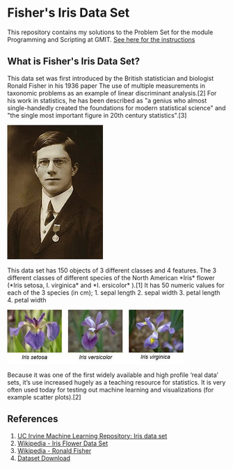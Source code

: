# Fisher's Iris Data Set

This repository contains my solutions to the Problem Set for the module Programming and Scripting at GMIT.
[See here for the instructions](https://github.com/ianmcloughlin/problems-pands-2019/raw/master/problems.pdf)

## What is Fisher's Iris Data Set?

<p>This data set was first introduced by the British statistician and biologist Ronald Fisher in his 1936 paper The use of multiple measurements in taxonomic problems as an example of linear discriminant analysis.[2] For his work in statistics, he has been described as "a genius who almost single-handedly created the foundations for modern statistical science" and "the single most important figure in 20th century statistics".[3] </p>

![Ronald Fisher](/images/RFisher.JPG)

<p>This data set has 150 objects of 3 different classes and 4 features. The 3 different classes of different species of the North American *Iris* flower (*Iris setosa, I. virginica* and *I. ersicolor* ).[1] It has 50 numeric values for each of the 3 species (in cm); 
1. sepal length 
2. sepal width 
3. petal length 
4. petal width </p>

![Fisher's Iris Data](/images/irisBanner.jpg)

<p>Because it was one of the first widely available and high profile ‘real data’ sets, it’s use increased hugely as a teaching resource for statistics.  It is very often used today for testing out machine learning and visualizations (for example scatter plots).[2] </p>


## References
1. [UC Irvine Machine Learning Repository: Iris data set](https://archive.ics.uci.edu/ml/datasets/iris)
2. [Wikipedia - Iris Flower Data Set](https://en.wikipedia.org/wiki/Iris_flower_data_set)
3. [Wikipedia - Ronald Fisher](https://en.wikipedia.org/wiki/Ronald_Fisher)
4. [Dataset Download](https://archive.ics.uci.edu/ml/machine-learning-databases/iris/iris.data)
